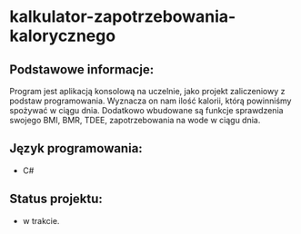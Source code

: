 # kalkulator-zapotrzebowania-kalorycznego
## Podstawowe informacje:
Program jest aplikacją konsolową na uczelnie, jako projekt zaliczeniowy z podstaw programowania. Wyznacza on nam ilość kalorii, którą powinniśmy spożywać w ciągu dnia.
Dodatkowo wbudowane są funkcje sprawdzenia swojego BMI, BMR, TDEE, zapotrzebowania na wode w ciągu dnia. 

## Język programowania:
- C#

## Status projektu:
- w trakcie.
